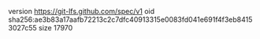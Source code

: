 version https://git-lfs.github.com/spec/v1
oid sha256:ae3b83a17aafb72213c2c7dfc40913315e0083fd041e691f4f3eb84153027c55
size 17970
